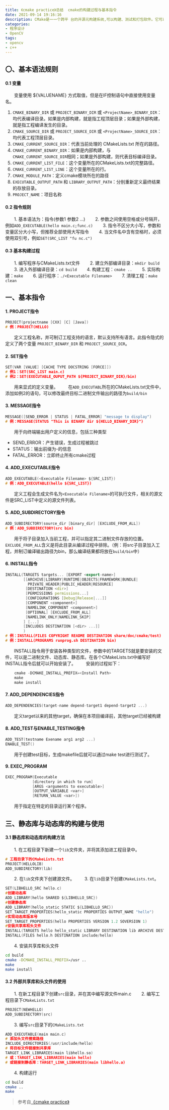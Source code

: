 ```yaml
---
title: 《cmake practice》总结  cmake的构建过程与基本指令
date: 2021-09-14 19:16:16
description: CMake是一一个跨平 台的开源元构建系统,可以构建、测试和打包软件。它可以用来支持多种本地编译环境。越来越多的项目正在使用cmake作为其构建工具，这也使得cmake正在成为一个主流的构建体系。
categories:
- 程序设计
- OpenCV
tags:
- opencv
- c++
---
```


## 〇、基本语法规则
#### 0.1 变量
&emsp;&emsp;变量使用 ${VALUENAME} 方式取值，但是在IF控制语句中直接使用变量名。
1. `CMAKE_BINARY_DIR` 或 `PROJECT_BINARY_DIR` 或 `<ProjectName>_BINARY_DIR`：均代表编译目录。如果是内部构建，就是指工程顶层目录；如果是外部构建，就是指工程编译发生的目录。
2. `CMAKE_SOURCE_DIR` 或 `PROJECT_SOURCE_DIR` 或 `<ProjectName>_SOURCE_DIR`：均代表工程顶层目录。
3. `CMAKE_CURRENT_SOURCE_DIR`：代表当前处理的 CMakeLists.txt 所在的路径。
4. `CMAKE_CURRENT_BINARY_DIR`：如果是内部构建，与`CMAKE_CURRENT_SOURCE_DIR`相同；如果是外部构建，则代表目标编译目录。
5. `CMAKE_CURRENT_LIST_FILE`：这个变量所在的CMakeLists.txt的完整路径。
6. `CMAKE_CURRENT_LIST_LINE`：这个变量所在的行。
7. `CMAKE_MODULE_PATH`：定义cmake模块所在的路径
8. `EXECUTABLE_OUTPUT_PATH` 和 `LIBRARY_OUTPUT_PATH`：分别重新定义最终结果的存放目录。
9. `PROJECT_NAME`：项目名称
#### 0.2 指令规则
&emsp;&emsp;1. 基本语法为：指令(参数1 参数2 ...)
&emsp;&emsp;2. 参数之间使用空格或分号隔开，例如`ADD_EXECUTABLE(hello main.c;func.c)`
&emsp;&emsp;3. 指令不区分大小写，参数和变量区分大小写，但推荐全部使用大写指令
&emsp;&emsp;4. 当文件名中含有空格时，必须使用双引号，例如`SET(SRC_LIST "fu nc.c")`

#### 0.3 基本构建过程
&emsp;&emsp;1. 编写程序与CMakeLists.txt文件
&emsp;&emsp;2. 建立外部编译目录：`mkdir build`
&emsp;&emsp;3. 进入外部编译目录：`cd build`
&emsp;&emsp;4. 构建工程：`cmake ..` 
&emsp;&emsp;5. 实际构建：`make`
&emsp;&emsp;6. 运行程序：`./<Executable Filename>`
&emsp;&emsp;7. 清理工程：`make clean`
## 一、基本指令
#### 1. PROJECT指令
```c
PROJECT(projectname [CXX] [C] [Java])
# 例：PROJECT(HELLO)
```
&emsp;&emsp;定义工程名称，并可制订工程支持的语言，默认支持所有语言。此指令隐式的定义了两个变量 `PROJECT_BINARY_DIR` 和 `PROJECT_SOURCE_DIR`。

#### 2. SET指令
```c
SET(VAR [VALUE] [CACHE TYPE DOCSTRING [FORCE]])
# 例1：SET(SRC_LIST main.c)
# 例2：SET(EXECUTABLE_OUPUT_PATH ${PROJECT_BINARY_DIR}/bin)
```
&emsp;&emsp;用来显式的定义变量。
&emsp;&emsp;在`ADD_EXECUTABL`所在的CMakeLists.txt文件中，添加如例2的语句，可以修改最终目标二进制文件输出的路径为`build/bin`

#### 3. MESSAGE指令
```c
MESSAGE([SEND_ERROR | STATUS | FATAL_ERROR] "message to display")
# 例：MESSAGE(STATUS "This is BINARY dir ${HELLO_BINARY_DIR}")
```
&emsp;&emsp;用于向终端输出用户定义的信息，包括三种类型
* SEND_ERROR：产生错误，生成过程被跳过
* STATUS：输出前缀为-的信息
* FATAL_ERROR：立即终止所有cmake过程

#### 4. ADD_EXECUTABLE指令
```c
ADD_EXECUTABLE(<Executable Filename> ${SRC_LIST})
# 例：ADD_EXECUTABLE(hello ${SRC_LIST})
```
&emsp;&emsp;定义工程会生成文件名为`<Executable Filename>`的可执行文件，相关的源文件是SRC_LIST中定义的源文件列表。

#### 5. ADD_SUBDIRECTORY指令
```c
ADD_SUBDIRECTORY(source_dir [binary_dir] [EXCLUDE_FROM_ALL])
# 例：ADD_SUBDIRECTORY(src bin)
```
&emsp;&emsp;用于将子目录加入当前工程，并可以指定其二进制文件存放的位置。`EXCLUDE_FROM_ALL`含义是将此目录从编译过程中排除。（例：将src子目录加入工程，并制订编译输出路径为bin，那么编译结果都将放在`build/bin`中）

#### 6. INSTALL指令
```cpp
INSTALL(TARGETS targets... [EXPORT <export-name>]
        [[ARCHIVE|LIBRARY|RUNTIME|OBJECTS|FRAMEWORK|BUNDLE|
          PRIVATE_HEADER|PUBLIC_HEADER|RESOURCE]
         [DESTINATION <dir>]
         [PERMISSIONS permissions...]
         [CONFIGURATIONS [Debug|Release|...]]
         [COMPONENT <component>]
         [NAMELINK_COMPONENT <component>]
         [OPTIONAL] [EXCLUDE_FROM_ALL]
         [NAMELINK_ONLY|NAMELINK_SKIP]
        ] [...]
        [INCLUDES DESTINATION [<dir> ...]]
        )
# 例：INSTALL(FILES COPYRIGHT README DESTINATION share/doc/cmake/test)
# 例：INSTALL(PROGRAMS runprog.sh DESTINATION bin)
```
&emsp;&emsp;INSTALL指令用于安装各种类型的文件，参数中的TARGETS就是要安装的文件，可以是二进制文件、动态库、静态库。在各个CMakeLists.txt中编写好INSTALL指令后就可以开始安装了。
&emsp;&emsp;安装的过程如下：
```c
	cmake -DCMAKE_INSTALL_PREFIX=<Install Path>
	make
	make install
```

#### 7. ADD_DEPENDENCIES指令
```c
ADD_DEPENDENCIES(target-name depend-target1 depend-target2 ...)
```
&emsp;&emsp;定义target以来的其他target，确保在本项目编译前，其他target已经被构建
#### 8. ADD_TEST与ENABLE_TESTING指令
```c
ADD_TEST(testname Exename arg1 arg2 ...)
ENABLE_TEST()
```
&emsp;&emsp;用于创建test目标，生成makefile后就可以通过make test进行测试了。
#### 9. EXEC_PROGRAM
```cpp
EXEC_PROGRAM(Executable
			[directory in which to run]
			[ARGS <arguments to executable>]
			[OUTPUT_VARIABLE <var>]
			[RETURN_VALUE <var>])
```
&emsp;&emsp;用于指定在特定的目录运行某个程序。

## 三、静态库与动态库的构建与使用
#### 3.1 静态库和动态库的构建方法
&emsp;&emsp;1. 在工程目录下新建一个`lib`文件夹，并将其添加进工程目录中。
```c
# 工程目录下的CMakeLists.txt
PROJECT(HELLOLIB)
ADD_SUBDIRECTORY(lib)
```
&emsp;&emsp;2. 在`lib`文件夹下创建源文件。
&emsp;&emsp;3. 在`lib`目录下创建`CMakeLists.txt`。
```c
SET(LIBHELLO_SRC hello.c)
#创建动态库
ADD_LIBRARY(hello SHARED ${LIBHELLO_SRC})
#创建静态库
ADD_LIBRARY(hello_static STATIC ${LIBHELLO_SRC})
SET_TARGET_PROPERTIES(hello_static PROPERTIES OUTPUT_NAME "hello")
#实现动态库版本号
SET_TARGET_PROPERTIES(hello PROPERTIES VERSION 1.2 SOVERSION 1)
#安装共享库和头文件
INSTALL(TARGETS hello hello_static LIBRARY DESTINATION lib ARCHIVE DESTINATION lib)
INSTALL(FILES hello.h DESTINATION include/hello)
```
&emsp;&emsp;4. 安装共享库和头文件
```bash
cd build
cmake -DCMAKE_INSTALL_PREFIX=/usr ..
make
make install
```

#### 3.2 外部共享库和头文件的使用
&emsp;&emsp;1. 在新工程目录下创建`src`目录，并在其中编写源文件main.c
&emsp;&emsp;2. 编写工程目录下`CMakeLists.txt`
```c
PROJECT(NEWHELLO)
ADD_SUBDIRECTORY(src)
```
&emsp;&emsp;3. 编写`src`目录下的`CMakeLists.txt`
```c
ADD_EXECUTABLE(main main.c)
# 添加头文件搜索路径
INCLUDE_DIRECTORIES(/usr/include/hello)
# 将目标文件链接到共享库
TARGET_LINK_LIBRARIES(main libhello.so)
# 或：TARGET_LINK_LIBRARIES(main hello)
# 或链接到静态库：TARGET_LINK_LIBRARIES(main libhello.a)
```
&emsp;&emsp;4. 构建运行
```bash
cd build
cmake ..
make
```

> 参考自[《cmake practice》](https://huffie.lanzoui.com/i2kKdu0fu9e)